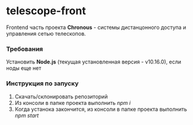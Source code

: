 # telescope-front
Frontend часть проекта **Chronous** - системы дистанцонного доступа и управления сетью телескопов.

### Требования
Установить **Node.js** (текущая установленная версия - v10.16.0), если ноды еще нет
### Инструкция по запуску

1. Скачать/склонировать репозиторий
2. Из консоли в папке проекта выполнить *npm i*
3. Когда устанока закончится, из консоли в папке проекта выполнить *npm start*
